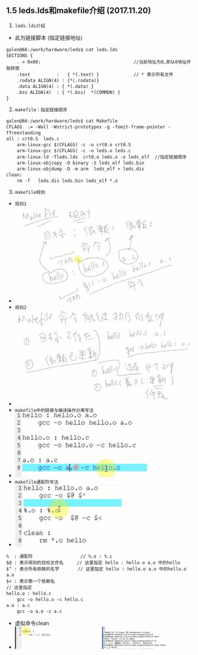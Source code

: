 ## 1.5 leds.lds和makefile介绍 (2017.11.20)
 1. `leds.lds介绍` 
* 此为链接脚本 (指定链接地址)
```
galen@66:/work/hardware/leds$ cat leds.lds 
SECTIONS {
	. = 0x00;                                   //当前地址为0,即从0地址开始排放
  	.text          :   { *(.text) }             // * 表示所有文件
	.rodata ALIGN(4) : {*(.rodata)} 
  	.data ALIGN(4) : { *(.data) }
  	.bss ALIGN(4)  : { *(.bss)  *(COMMON) }
}
```
2. `makefile` : `指定链接顺序`
```
galen@66:/work/hardware/leds$ cat Makefile 
CFLAGS 	:= -Wall -Wstrict-prototypes -g -fomit-frame-pointer -ffreestanding
all : crt0.S  leds.c
	arm-linux-gcc $(CFLAGS) -c -o crt0.o crt0.S
	arm-linux-gcc $(CFLAGS) -c -o leds.o leds.c
	arm-linux-ld -Tleds.lds  crt0.o leds.o -o leds_elf  //指定链接顺序
	arm-linux-objcopy -O binary -S leds_elf leds.bin
	arm-linux-objdump -D -m arm  leds_elf > leds.dis
clean:
	rm -f   leds.dis leds.bin leds_elf *.o
```
3. `makefile规则`
* `规则1`
* ![规则1](https://github.com/GalenDeng/Embedded-Linux/blob/master/1.%E5%B5%8C%E5%85%A5%E5%BC%8F%E7%BC%96%E7%A8%8B%E5%9F%BA%E7%A1%80%E7%9F%A5%E8%AF%86/1.5%20leds.lds%E5%92%8Cmakefile%E8%A7%84%E5%88%99%E4%BB%8B%E7%BB%8D/makefile%E8%A7%84%E5%88%99.PNG)
* `规则2`
* ![规则2](https://github.com/GalenDeng/Embedded-Linux/blob/master/1.%E5%B5%8C%E5%85%A5%E5%BC%8F%E7%BC%96%E7%A8%8B%E5%9F%BA%E7%A1%80%E7%9F%A5%E8%AF%86/1.5%20leds.lds%E5%92%8Cmakefile%E8%A7%84%E5%88%99%E4%BB%8B%E7%BB%8D/makefile%E8%A7%84%E5%88%992.PNG)
* `makefile中的链接与编译操作分离写法`
* ![makefile中的链接与编译操作分离写法](https://github.com/GalenDeng/Embedded-Linux/blob/master/1.%E5%B5%8C%E5%85%A5%E5%BC%8F%E7%BC%96%E7%A8%8B%E5%9F%BA%E7%A1%80%E7%9F%A5%E8%AF%86/1.5%20leds.lds%E5%92%8Cmakefile%E8%A7%84%E5%88%99%E4%BB%8B%E7%BB%8D/makefile%E4%B8%AD%E6%8A%8A%E9%93%BE%E6%8E%A5(link)%E5%92%8C%E7%BC%96%E8%AF%91(compile)%E5%88%86%E5%BC%80.PNG)
* `makefile通配符写法`
* ![makefile通配符写法](https://github.com/GalenDeng/Embedded-Linux/blob/master/1.%E5%B5%8C%E5%85%A5%E5%BC%8F%E7%BC%96%E7%A8%8B%E5%9F%BA%E7%A1%80%E7%9F%A5%E8%AF%86/1.5%20leds.lds%E5%92%8Cmakefile%E8%A7%84%E5%88%99%E4%BB%8B%E7%BB%8D/%E9%80%9A%E9%85%8D%E7%AC%A6%E5%86%99%E6%B3%95%E7%9A%84makefile.png)
```
%  : 通配符  				  // %.o : %.c
$@ : 表示规则的目标文件名		// 这里指定 hello : hello.o a.o 中的hello
$^ : 表示所有依赖的名字		 // 这里指定 hello : hello.o a.o 中的hello.o a.o
$< : 表示第一个依赖名		  
// 这里指定 
hello.o : hello.c
	gcc -o hello.o -c hello.c
a.o : a.c
	gcc -o a.o -c a.c
```
* 虚拟命令clean
* ![clean](https://github.com/GalenDeng/Embedded-Linux/blob/master/1.%E5%B5%8C%E5%85%A5%E5%BC%8F%E7%BC%96%E7%A8%8B%E5%9F%BA%E7%A1%80%E7%9F%A5%E8%AF%86/1.5%20leds.lds%E5%92%8Cmakefile%E8%A7%84%E5%88%99%E4%BB%8B%E7%BB%8D/make_clean%E8%99%9A%E6%8B%9F%E5%91%BD%E4%BB%A4.png)